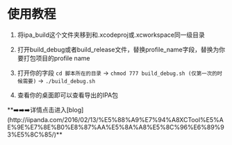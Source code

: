 # 使用教程

1. 将ipa_build这个文件夹移到和.xcodeproj或.xcworkspace同一级目录

2. 打开build_debug或者build_release文件，替换profile_name字段，替换为你要打包项目的profile name

3. 打开你的字段  `cd 脚本所在的目录` -> `chmod 777 build_debug.sh (仅第一次的时候需要)` -> `./build_debug.sh`

4. 查看你的桌面即可以查看导出的IPA包

<p>
**➡️➡️➡️详情点击进入[blog](http://iipanda.com/2016/02/13/%E5%88%A9%E7%94%A8XCTool%E5%AE%9E%E7%8E%B0%E8%87%AA%E5%8A%A8%E5%8C%96%E6%89%93%E5%8C%85/)**
